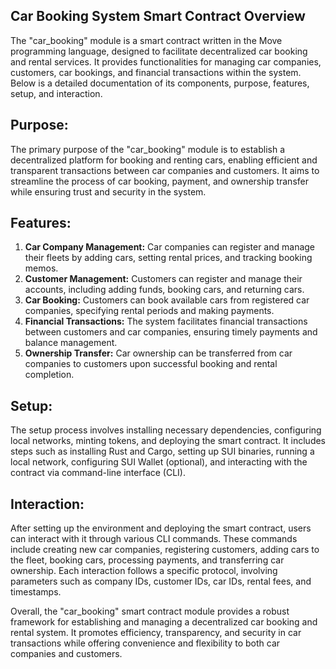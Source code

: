 ## Car Booking System Smart Contract Overview

The "car_booking" module is a smart contract written in the Move programming language, designed to facilitate decentralized car booking and rental services. It provides functionalities for managing car companies, customers, car bookings, and financial transactions within the system. Below is a detailed documentation of its components, purpose, features, setup, and interaction.

## Purpose:
The primary purpose of the "car_booking" module is to establish a decentralized platform for booking and renting cars, enabling efficient and transparent transactions between car companies and customers. It aims to streamline the process of car booking, payment, and ownership transfer while ensuring trust and security in the system.

## Features:
1. **Car Company Management:** Car companies can register and manage their fleets by adding cars, setting rental prices, and tracking booking memos.
2. **Customer Management:** Customers can register and manage their accounts, including adding funds, booking cars, and returning cars.
3. **Car Booking:** Customers can book available cars from registered car companies, specifying rental periods and making payments.
4. **Financial Transactions:** The system facilitates financial transactions between customers and car companies, ensuring timely payments and balance management.
5. **Ownership Transfer:** Car ownership can be transferred from car companies to customers upon successful booking and rental completion.

## Setup:
The setup process involves installing necessary dependencies, configuring local networks, minting tokens, and deploying the smart contract. It includes steps such as installing Rust and Cargo, setting up SUI binaries, running a local network, configuring SUI Wallet (optional), and interacting with the contract via command-line interface (CLI).

## Interaction:
After setting up the environment and deploying the smart contract, users can interact with it through various CLI commands. These commands include creating new car companies, registering customers, adding cars to the fleet, booking cars, processing payments, and transferring car ownership. Each interaction follows a specific protocol, involving parameters such as company IDs, customer IDs, car IDs, rental fees, and timestamps.

Overall, the "car_booking" smart contract module provides a robust framework for establishing and managing a decentralized car booking and rental system. It promotes efficiency, transparency, and security in car transactions while offering convenience and flexibility to both car companies and customers.